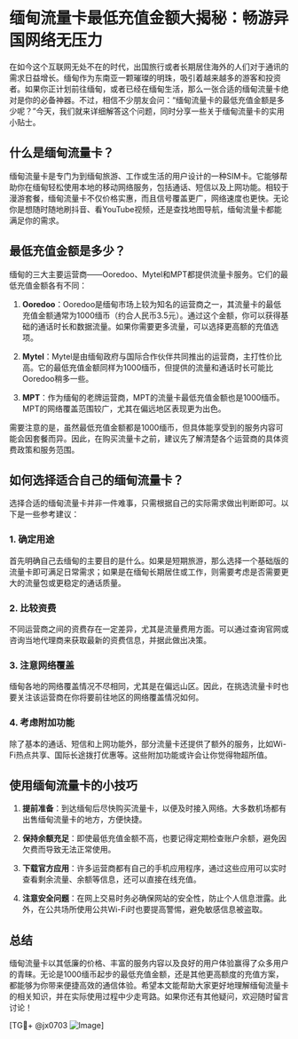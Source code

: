 # 缅甸流量卡最低充值金额大揭秘：畅游异国网络无压力

在如今这个互联网无处不在的时代，出国旅行或者长期居住海外的人们对于通讯的需求日益增长。缅甸作为东南亚一颗璀璨的明珠，吸引着越来越多的游客和投资者。如果你正计划前往缅甸，或者已经在缅甸生活，那么一张合适的缅甸流量卡绝对是你的必备神器。不过，相信不少朋友会问：“缅甸流量卡的最低充值金额是多少呢？”今天，我们就来详细解答这个问题，同时分享一些关于缅甸流量卡的实用小贴士。

## 什么是缅甸流量卡？

缅甸流量卡是专门为到缅甸旅游、工作或生活的用户设计的一种SIM卡。它能够帮助你在缅甸轻松使用本地的移动网络服务，包括通话、短信以及上网功能。相较于漫游套餐，缅甸流量卡不仅价格实惠，而且信号覆盖更广，网络速度也更快。无论你是想随时随地刷抖音、看YouTube视频，还是查找地图导航，缅甸流量卡都能满足你的需求。

## 最低充值金额是多少？

缅甸的三大主要运营商——Ooredoo、Mytel和MPT都提供流量卡服务。它们的最低充值金额各有不同：

1. **Ooredoo**：Ooredoo是缅甸市场上较为知名的运营商之一，其流量卡的最低充值金额通常为1000缅币（约合人民币3.5元）。通过这个金额，你可以获得基础的通话时长和数据流量。如果你需要更多流量，可以选择更高额的充值选项。

2. **Mytel**：Mytel是由缅甸政府与国际合作伙伴共同推出的运营商，主打性价比高。它的最低充值金额同样为1000缅币，但提供的流量和通话时长可能比Ooredoo稍多一些。

3. **MPT**：作为缅甸的老牌运营商，MPT的流量卡最低充值金额也是1000缅币。MPT的网络覆盖范围较广，尤其在偏远地区表现更为出色。

需要注意的是，虽然最低充值金额都是1000缅币，但具体能享受到的服务内容可能会因套餐而异。因此，在购买流量卡之前，建议先了解清楚各个运营商的具体资费政策和服务范围。

## 如何选择适合自己的缅甸流量卡？

选择合适的缅甸流量卡并非一件难事，只需根据自己的实际需求做出判断即可。以下是一些参考建议：

### 1. 确定用途
首先明确自己去缅甸的主要目的是什么。如果是短期旅游，那么选择一个基础版的流量卡即可满足日常需求；如果是在缅甸长期居住或工作，则需要考虑是否需要更大的流量包或更稳定的通话质量。

### 2. 比较资费
不同运营商之间的资费存在一定差异，尤其是流量费用方面。可以通过查询官网或咨询当地代理商来获取最新的资费信息，并据此做出决策。

### 3. 注意网络覆盖
缅甸各地的网络覆盖情况不尽相同，尤其是在偏远山区。因此，在挑选流量卡时也要关注该运营商在你将要前往地区的网络覆盖情况如何。

### 4. 考虑附加功能
除了基本的通话、短信和上网功能外，部分流量卡还提供了额外的服务，比如Wi-Fi热点共享、国际长途拨打优惠等。这些附加功能或许会让你觉得物超所值。

## 使用缅甸流量卡的小技巧

1. **提前准备**：到达缅甸后尽快购买流量卡，以便及时接入网络。大多数机场都有出售缅甸流量卡的地方，方便快捷。

2. **保持余额充足**：即使最低充值金额不高，也要记得定期检查账户余额，避免因欠费而导致无法正常使用。

3. **下载官方应用**：许多运营商都有自己的手机应用程序，通过这些应用可以实时查看剩余流量、余额等信息，还可以直接在线充值。

4. **注意安全问题**：在网上交易时务必确保网站的安全性，防止个人信息泄露。此外，在公共场所使用公共Wi-Fi时也要提高警惕，避免敏感信息被盗取。

## 总结

缅甸流量卡以其低廉的价格、丰富的服务内容以及良好的用户体验赢得了众多用户的青睐。无论是1000缅币起步的最低充值金额，还是其他更高额度的充值方案，都能够为你带来便捷高效的通信体验。希望本文能帮助大家更好地理解缅甸流量卡的相关知识，并在实际使用过程中少走弯路。如果你还有其他疑问，欢迎随时留言讨论！

[TG💪+ @jx0703 ![Image](https://github.com/user-attachments/assets/dbca1d08-cadb-493c-b0ec-ad6f7a83f270)]